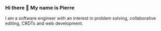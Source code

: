 ### Hi there 👋 My name is Pierre

I am a software engineer with an interest in problem solving, collaborative editing, CRDTs and web development.

